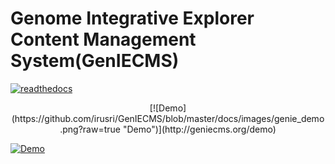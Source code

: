 Genome Integrative Explorer Content Management System(GenIECMS)
=======
[![readthedocs](https://readthedocs.org/projects/geniecms/badge/?version=latest "readthedocs")](http://geniecms.readthedocs.io/en/latest/installation_updates.html)

<center>[![Demo](https://github.com/irusri/GenIECMS/blob/master/docs/images/genie_demo.png?raw=true "Demo")](http://geniecms.org/demo)</center>

<!--To right align an image-->

[![Demo](https://github.com/irusri/GenIECMS/blob/master/docs/images/genie_demo.png?raw=true "Demo")](http://geniecms.org/demo)





